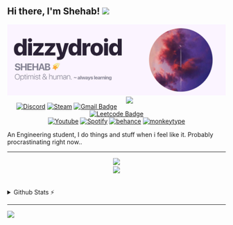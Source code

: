 <h2> Hi there, I'm Shehab! <img src="https://media.giphy.com/media/v1.Y2lkPTc5MGI3NjExMTl3Znl2a3ZwOGt6MzVoYmR1N2ljMDk5NGl6MnoxNXZwYzl4dGI0aSZlcD12MV9pbnRlcm5hbF9naWZfYnlfaWQmY3Q9cw/JtBiXxBk46YfxGkPfB/giphy.gif" width="70"></h2>
<img src="https://raw.githubusercontent.com/dizzydroid/dizzydroid/main/dizzydroid_header.png">
<img align='right' src="https://media.giphy.com/media/v1.Y2lkPTc5MGI3NjExZXhucnBuYjF1dnJ1ZGsxZjZncHJxY3cxaTVqbzR4dmdqdHlkdzVvdSZlcD12MV9pbnRlcm5hbF9naWZfYnlfaWQmY3Q9cw/FDyb54WxxoKoMm98hG/giphy.gif" width="230">

<div align="center">

<!--[![Github](https://img.shields.io/badge/-GitHub-000?style=flat-square&logo=Github&logoColor=white)](https://github.com/dizzydroid)-->
[![Discord](https://img.shields.io/badge/Discord-7289da?style=flat-square&logo=discord&logoColor=white)](https://discordapp.com/users/503592150219358228)
[![Steam](https://img.shields.io/badge/-Steam-171a21?style=flat-square&logo=steam&logoColor=white)](https://steamcommunity.com/id/dizzydroid/)
[![Gmail Badge](https://img.shields.io/badge/-Gmail-c14438?style=flat-square&logo=Gmail&logoColor=white&link=mailto:shehabmahmoud2003@gmail.com)](mailto:shehabmahmoud2003@gmail.com)
[![Leetcode Badge](https://img.shields.io/badge/-LeetCode-432f10?style=flat-square&logo=Leetcode&logoColor=white)](https://leetcode.com/u/dizzydroid)<br>
[![Youtube](https://img.shields.io/badge/-YouTube-FF0000?style=flat-square&logo=youtube&logoColor=white)](https://www.youtube.com/watch?v=dQw4w9WgXcQ)
[![Spotify](https://img.shields.io/badge/-Spotify-1db954?style=flat-square&logo=spotify&logoColor=white)](https://open.spotify.com/user/tvn7wa873c4ytlxdwvlxwp5ft)
[![behance](https://img.shields.io/badge/-Behance-000b1d?style=flat-square&logo=behance&logoColor=white)](https://www.behance.net/dizzydroid)
[![monkeytype](https://img.shields.io/badge/-Monkeytype-20242c?style=flat-square&logo=monkeytype&logoColor=white)](https://monkeytype.com/profile/dizzydroid)
<!--[![LinkedIn](https://img.shields.io/badge/LinkedIn-0077B5?style=flat-square&logo=linkedin&logoColor=white)](https://www.linkedin.com/in/ShehabMahmoud)-->
<!--[![GoodReads](https://img.shields.io/badge/Goodreads-ece9d4?style=flat-square&logo=goodreads&logoColor=412e1f)](https://www.goodreads.com/shehabreads)-->
<!--[![MAL](https://img.shields.io/badge/MyAnimeList-2e51a2?style=flat-square&logo=MyAnimeList&logoColor=white)](https://myanimelist.net/profile/DizzyDroid)-->




</div>

An Engineering student, I do things and stuff when i feel like it. Probably procrastinating right now..
<br>
________________
<p align="center">
    <img src="https://skillicons.dev/icons?i=c,cpp,py,java,html,css,git,visualstudio,github,vscode,atom" /><br>
    <img src="https://skillicons.dev/icons?i=linux,discord,twitter,wordpress,autocad,figma,ps,pr,ai,ae,au" />
  </a>
</p>
<br>
<details>
  <summary>Github Stats ⚡</summary>
  
  <a href="#">![Github stats](https://readme-stats.clckblog.space/api?username=dizzydroid&theme=transparent&count_private=true&hide_border=true&line_height=20)</a>
  <a href="#">![Top Langs](https://readme-stats.clckblog.space/api/top-langs/?username=dizzydroid&langs_count=6&layout=compact&theme=transparent&count_private=true&hide_border=true)</a>
<div align = "center">  
<!-- streak stats -->
  <img src="https://github-readme-streak-stats.herokuapp.com/?user=dizzydroid&theme=transparent&hide_border=true" />
</div>           
</details>

________________

<!-- footer -->
<img src="https://imgur.com/rilHVxA.png"/>

